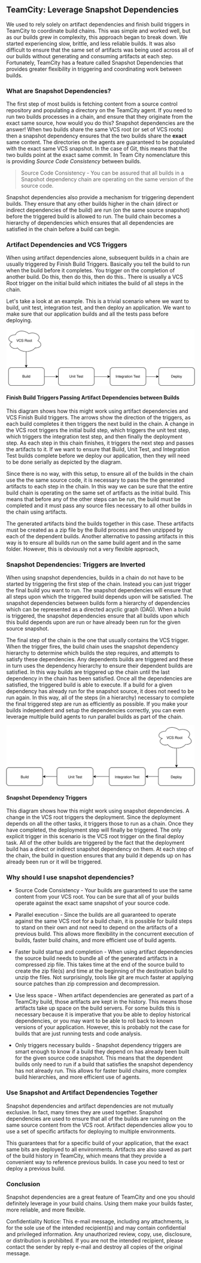 ## TeamCity: Leverage Snapshot Dependencies 

We used to rely solely on artifact dependencies and finish build triggers in TeamCity to coordinate build chains.  This was simple and worked well, but as our builds grew in complexity, this approach began to break down.  We started experiencing slow, brittle, and less reliable builds.  It was also difficult to ensure that the same set of artifacts was being used across all of our builds without generating and consuming artifacts at each step.  Fortunately, TeamCity has a feature called Snapshot Dependencies that provides greater flexibility in triggering and coordinating work between builds.

### What are Snapshot Dependencies?

The first step of most builds is fetching content from a source control repository and populating a directory on the TeamCity agent.  If you need to run two builds processes in a chain, and ensure that they originate from the exact same source, how would you do this?  Snapshot dependencies are the answer!  When two builds share the same VCS root (or set of VCS roots) then a snapshot dependency ensures that the two builds share the **exact** same content.  The directories on the agents are guaranteed to be populated with the exact same VCS snapshot.  In the case of Git, this means that the two builds point at the exact same commit.  In Team City nomenclature this is providing *Source Code Consistency* between builds.

> Source Code Consistency - You can be assured that all builds in a Snapshot dependency chain are operating on the same version of the source code.

Snapshot dependencies also provide a mechanism for triggering dependent builds.  They ensure that any other builds higher in the chain (direct or indirect dependencies of the build) are run (on the same source snapshot) before the triggered build is allowed to run.  The build chain becomes a hierarchy of dependencies which ensures that all dependencies are satisfied in the chain before a build can begin.


### Artifact Dependencies and VCS Triggers

When using artifact dependencies alone, subsequent builds in a chain are usually triggered by Finish Build Triggers.  Basically you tell the build to run when the build before it completes.  You trigger on the completion of another build.  Do this, then do this, then do this..  There is usually a VCS Root trigger on the initial build which initiates the build of all steps in the chain.

Let's take a look at an example.  This is a trivial scenario where we want to build, unit test, integration test, and then deploy an application.  We want to make sure that our application builds and all the tests pass before deploying.

![Image of artifact dependency chain](images/artifactdependencies.svg)
#### Finish Build Triggers Passing Artifact Dependencies between Builds

This diagram shows how this might work using artifact dependencies and VCS Finish Build triggers.  The arrows show the direction of the triggers, as each build completes it then triggers the next build in the chain.  A change in the VCS root triggers the initial build step, which triggers the unit test step, which triggers the integration test step, and then finally the deployment step.  As each step in this chain finishes, it triggers the next step and passes the artifacts to it.  If we want to ensure that Build, Unit Test, and Integration Test builds complete before we deploy our application, then they will need to be done serially as depicted by the diagram.

 

Since there is no way, with this setup, to ensure all of the builds in the chain use the the same source code, it is necessary to pass the the generated artifacts to each step in the chain.  In this way we can be sure that the entire build chain is operating on the same set of artifacts as the initial build.  This means that before any of the other steps can be run, the build must be completed and it must pass any source files necessary to all other builds in the chain using artifacts. 

 

The generated artifacts bind the builds together in this case.  These artifacts must be created as a zip file by the Build process and then unzipped by each of the dependent builds.  Another alternative to passing artifacts in this way is to ensure all builds run on the same build agent and in the same folder.  However, this is obviously not a very flexible approach,

 

### Snapshot Dependencies: Triggers are Inverted

When using snapshot dependencies, builds in a chain do not have to be started by triggering the first step of the chain.  Instead you can just trigger the final build you want to run.  The snapshot dependencies will ensure that all steps upon which the triggered build depends upon will be satisfied.  The snapshot dependencies between builds form a hierarchy of dependencies which can be represented as a directed acyclic graph (DAG).   When a build is triggered, the snapshot dependencies ensure that all builds upon which this build depends upon are run or have already been run for the given source snapshot.

 

The final step of the chain is the one that usually contains the VCS trigger.  When the trigger fires, the build chain uses the snapshot dependency hierarchy to determine which builds the step requires, and attempts to satisfy these dependencies.  Any dependents builds are triggered and these in turn uses the dependency hierarchy to ensure their dependent builds are satisfied.  In this way builds are triggered up the chain until the last dependency in the chain has been satisfied.  Once all the dependencies are satisfied, the triggered build is able to execute.  If a build for a given dependency has already run for the snapshot source, it does not need to be run again.  In this way, all of the steps (in a hierarchy) necessary to complete the final triggered step are run as efficiently as possible.  If you make your builds independent and setup the dependencies correctly, you can even leverage multiple build agents to run parallel builds as part of the chain.

 
![Image of snapshot dependency chain](images/ShapshotDependencies.svg)
#### Snapshot Dependency Triggers

This diagram shows how this might work using snapshot dependencies.  A change in the VCS root triggers the deployment.  Since the deployment depends on all the other tasks, it triggers those to run as a chain.  Once they have completed, the deployment step will finally be triggered.  The only explicit trigger in this scenario is the VCS root trigger on the final deploy task.  All of the other builds are triggered by the fact that the deployment build has a direct or indirect snapshot dependency on them.  At each step of the chain, the build in question ensures that any build it depends up on has already been run or it will be triggered.

 

 

### Why should I use snapshot dependencies?

 

* Source Code Consistency - Your builds are guaranteed to use the same content from your VCS root.  You can be sure that all of your builds operate against the exact same snapshot of your source code.

 

* Parallel execution - Since the builds are all guaranteed to operate against the same VCS root for a build chain, it is possible for build steps to stand on their own and not need to depend on the artifacts of a previous build.  This allows more flexibility in the concurrent execution of builds, faster build chains, and more efficient use of build agents.

 

* Faster build startup and completion -  When using artifact dependencies the source build needs to bundle all of the generated artifacts in a compressed zip file.  This takes time at the end of the source build to create the zip file(s) and time at the beginning of the destination build to unzip the files.  Not surprisingly, tools like git are much faster at applying source patches than zip compression and decompression.

 

* Use less space - When artifact dependencies are generated as part of a TeamCity build, those artifacts are kept in the history.  This means those artifacts take up space on the build servers.  For some builds this is necessary because it is imperative that you be able to deploy historical dependencies, or you may want to be able to roll back to known versions of your application.  However, this is probably not the case for builds that are just running tests and code analysis.

 

* Only triggers necessary builds - Snapshot dependency triggers are smart enough to know if a build they depend on has already been built for the given source code snapshot.  This means that the dependent builds only need to run if a build that satisfies the snapshot dependency has not already run.  This allows for faster build chains, more complex build hierarchies, and more efficient use of agents.

 

 

### Use Snapshot and Artifact Dependencies Together

 

Snapshot dependencies and artifact dependencies are not mutually exclusive.  In fact, many times they are used together.  Snapshot dependencies are used to ensure that all of the builds are running on the same source content from the VCS root.  Artifact dependencies allow you to use a set of specific artifacts for deploying to multiple environments. 

 

This guarantees that for a specific build of your application, that the exact same bits are deployed to all environments.  Artifacts are also saved as part of the build history in TeamCity, which means that they provide a convenient way to reference previous builds.  In case you need to test or deploy a previous build.

 

### Conclusion

Snapshot dependencies are a great feature of TeamCity and one you should definitely leverage in your build chains.  Using them make your builds faster, more reliable, and more flexible.

Confidentiality Notice: This e-mail message, including any attachments, is for the sole use of the intended recipient(s) and may contain confidential and privileged information. Any unauthorized review, copy, use, disclosure, or distribution is prohibited. If you are not the intended recipient, please contact the sender by reply e-mail and destroy all copies of the original message.